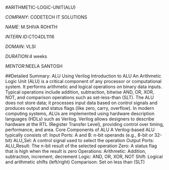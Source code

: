 #ARITHMETIC-LOGIC-UNIT(ALU)

*COMPANY*: CODETECH IT SOLUTIONS

*NAME*: M.SHIVA ROHITH

*INTERN ID*:CTO4DL1116

 *DOMAIN*: VLSI

 *DURATION*:4 weeks

 *MENTOR*:NEELA SANTOSH

 ##Detailed Summary: ALU Using Verilog
Introduction to ALU
An Arithmetic Logic Unit (ALU) is a critical component of any processor or computational system. It performs arithmetic and logical operations on binary data inputs. Typical operations include addition, subtraction, bitwise AND, OR, XOR, NOT, and comparison operations such as set-less-than (SLT). The ALU does not store data; it processes input data based on control signals and produces output and status flags (like zero, carry, overflow).
In modern computing systems, ALUs are implemented using hardware description languages (HDLs) such as Verilog. Verilog allows designers to describe hardware at the RTL (Register Transfer Level), providing control over timing, performance, and area.
Core Components of ALU
A Verilog-based ALU typically consists of:
Input Ports:
A and B: n-bit operands (e.g., 8-bit or 32-bit)
ALU_Sel: A control signal used to select the operation
Output Ports:
ALU_Result: The n-bit result of the selected operation
Zero: A status flag that is high when the result is zero
Operations:
Arithmetic: Addition, subtraction, increment, decrement
Logic: AND, OR, XOR, NOT
Shift: Logical and arithmetic shifts (left/right)
Comparison: Set on less than (SLT)
